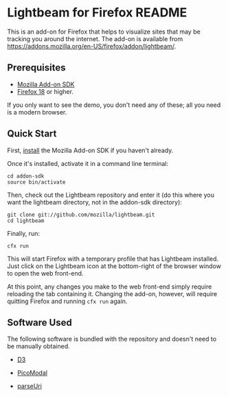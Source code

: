 # Lightbeam for Firefox README

This is an add-on for Firefox that helps to visualize sites that may be tracking you around the internet. The add-on is available from https://addons.mozilla.org/en-US/firefox/addon/lightbeam/.


## Prerequisites

* [Mozilla Add-on SDK][ASDK]
* [Firefox 18][] or higher.

If you only want to see the demo, you don't need any of these; all you need is a modern browser.

## Quick Start

First, [install][] the Mozilla Add-on SDK if you haven't already.

Once it's installed, activate it in a command line terminal:

    cd addon-sdk
    source bin/activate

Then, check out the Lightbeam repository and enter it (do this where you want the lightbeam directory, not in the addon-sdk directory):

    git clone git://github.com/mozilla/lightbeam.git
    cd lightbeam

Finally, run:

    cfx run

This will start Firefox with a temporary profile that has Lightbeam installed. Just click on the Lightbeam icon at the bottom-right of the browser window to open the web front-end.

At this point, any changes you make to the web front-end simply require reloading the tab containing it. Changing the add-on, however, will require quitting Firefox and running `cfx run` again.

  [install]: https://developer.mozilla.org/en-US/Add-ons/SDK/Tutorials/Installation

## Software Used

The following software is bundled with the repository and doesn't need to be manually obtained.

* [D3][]
* [PicoModal][]
* [parseUri][]

  [ASDK]: https://addons.mozilla.org/en-US/developers/builder
  [D3]: http://mbostock.github.com/d3/
  [parseUri]: http://blog.stevenlevithan.com/code
  [PicoModal]: https://github.com/Nycto/PicoModal
  [Firefox 18]: http://www.mozilla.com/en-US/firefox/fx/
